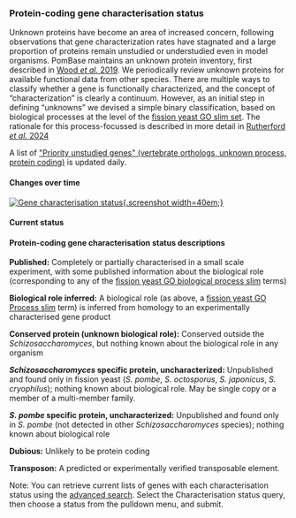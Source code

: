 ### Protein-coding gene characterisation status

Unknown proteins have become an area of increased
concern, following observations that gene characterization rates have
stagnated and a large proportion of proteins remain unstudied or
understudied even in model organisms.  PomBase maintains an unknown
protein inventory, first described in [Wood *et al.* 2019](https://doi.org/10.1098/rsob.180241).
We periodically review unknown proteins for available functional data
from other species.
There are multiple ways to classify whether a gene is functionally
characterized, and the concept of “characterization” is clearly a
continuum. However, as an initial step in defining “unknowns” we
devised a simple binary classification, based on biological processes
at the level of the [fission yeast GO slim set](/browse-curation/fission-yeast-bp-go-slim-terms).
The rationale for this process-focussed is described in more detail in
[Rutherford *et al.* 2024](https://doi.org/10.1093/genetics/iyae007)

A list of ["Priority unstudied genes" (vertebrate orthologs, unknown process, protein coding)](/status/priority-unstudied-genes)
is updated daily.


#### Changes over time

[![Gene characterisation status](assets/gene_characterisation_status_figure.svg){.screenshot width=40em;}](assets/gene_characterisation_status_figure.svg)

#### Current status

<app-characterisation-status-table></app-characterisation-status-table>


#### Protein-coding gene characterisation status descriptions

**Published:** Completely or partially characterised
in a small scale experiment, with some published information about the
biological role (corresponding to any of the [fission yeast GO
biological process slim](browse-curation/fission-yeast-bp-go-slim-terms) terms)

**Biological role inferred:** A biological role (as above, a [fission
yeast GO Process slim](browse-curation/fission-yeast-bp-go-slim-terms) term) is
inferred from homology to an experimentally characterised gene product

**Conserved protein (unknown biological role):** Conserved outside the <i>Schizosaccharomyces</i>,
but nothing known about the biological role in any organism

**<i>Schizosaccharomyces</i> specific protein, uncharacterized:**
Unpublished and found only in fission yeast (<i>S. pombe</i>, <i>S. octosporus</i>,
<i>S. japonicus</i>, <i>S. cryophilus</i>); nothing known about biological role.
May be single copy or a member of a multi-member family.

**<i>S. pombe</i> specific protein, uncharacterized:** Unpublished and
found only in <i>S. pombe</i> (not detected in other <i>Schizosaccharomyces</i>
species); nothing known about biological role

**Dubious:** Unlikely to be protein coding

**Transposon:** A predicted or experimentally verified transposable element.

Note: You can retrieve current lists of genes with each
characterisation status using the [advanced search](/query). Select
the Characterisation status query, then choose a status from the
pulldown menu, and submit.
